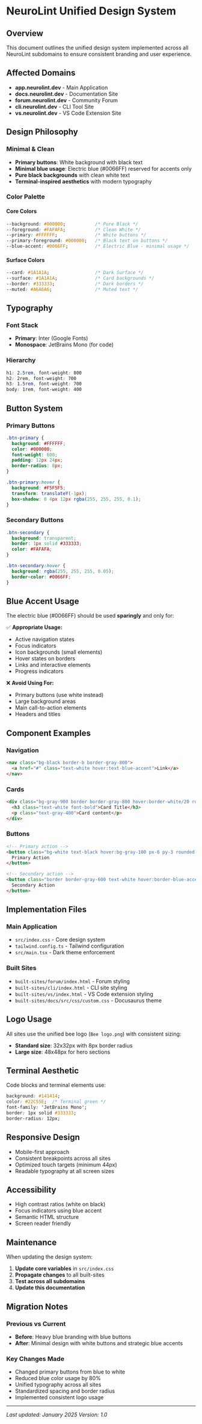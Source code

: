 # NeuroLint Unified Design System

## Overview

This document outlines the unified design system implemented across all NeuroLint subdomains to ensure consistent branding and user experience.

## Affected Domains

- **app.neurolint.dev** - Main Application
- **docs.neurolint.dev** - Documentation Site  
- **forum.neurolint.dev** - Community Forum
- **cli.neurolint.dev** - CLI Tool Site
- **vs.neurolint.dev** - VS Code Extension Site

## Design Philosophy

### Minimal & Clean
- **Primary buttons**: White background with black text
- **Minimal blue usage**: Electric blue (#0066FF) reserved for accents only
- **Pure black backgrounds** with clean white text
- **Terminal-inspired aesthetics** with modern typography

### Color Palette

#### Core Colors
```css
--background: #000000;           /* Pure Black */
--foreground: #FAFAFA;           /* Clean White */
--primary: #FFFFFF;              /* White buttons */
--primary-foreground: #000000;   /* Black text on buttons */
--blue-accent: #0066FF;          /* Electric Blue - minimal usage */
```

#### Surface Colors
```css
--card: #1A1A1A;                 /* Dark Surface */
--surface: #1A1A1A;              /* Card backgrounds */
--border: #333333;               /* Dark borders */
--muted: #A6A6A6;                /* Muted text */
```

## Typography

### Font Stack
- **Primary**: Inter (Google Fonts)
- **Monospace**: JetBrains Mono (for code)

### Hierarchy
```css
h1: 2.5rem, font-weight: 800
h2: 2rem, font-weight: 700  
h3: 1.5rem, font-weight: 700
body: 1rem, font-weight: 400
```

## Button System

### Primary Buttons
```css
.btn-primary {
  background: #FFFFFF;
  color: #000000;
  font-weight: 600;
  padding: 12px 24px;
  border-radius: 8px;
}

.btn-primary:hover {
  background: #F5F5F5;
  transform: translateY(-1px);
  box-shadow: 0 4px 12px rgba(255, 255, 255, 0.1);
}
```

### Secondary Buttons
```css
.btn-secondary {
  background: transparent;
  border: 1px solid #333333;
  color: #FAFAFA;
}

.btn-secondary:hover {
  background: rgba(255, 255, 255, 0.05);
  border-color: #0066FF;
}
```

## Blue Accent Usage

The electric blue (#0066FF) should be used **sparingly** and only for:

✅ **Appropriate Usage:**
- Active navigation states
- Focus indicators
- Icon backgrounds (small elements)
- Hover states on borders
- Links and interactive elements
- Progress indicators

❌ **Avoid Using For:**
- Primary buttons (use white instead)
- Large background areas
- Main call-to-action elements
- Headers and titles

## Component Examples

### Navigation
```html
<nav class="bg-black border-b border-gray-800">
  <a href="#" class="text-white hover:text-blue-accent">Link</a>
</nav>
```

### Cards
```html
<div class="bg-gray-900 border border-gray-800 hover:border-white/20 rounded-xl p-6">
  <h3 class="text-white font-bold">Card Title</h3>
  <p class="text-gray-400">Card content</p>
</div>
```

### Buttons
```html
<!-- Primary action -->
<button class="bg-white text-black hover:bg-gray-100 px-6 py-3 rounded-lg font-semibold">
  Primary Action
</button>

<!-- Secondary action -->
<button class="border border-gray-600 text-white hover:border-blue-accent px-6 py-3 rounded-lg">
  Secondary Action
</button>
```

## Implementation Files

### Main Application
- `src/index.css` - Core design system
- `tailwind.config.ts` - Tailwind configuration
- `src/main.tsx` - Dark theme enforcement

### Built Sites
- `built-sites/forum/index.html` - Forum styling
- `built-sites/cli/index.html` - CLI site styling  
- `built-sites/vs/index.html` - VS Code extension styling
- `built-sites/docs/src/css/custom.css` - Docusaurus theme

## Logo Usage

All sites use the unified bee logo (`Bee logo.png`) with consistent sizing:
- **Standard size**: 32x32px with 8px border radius
- **Large size**: 48x48px for hero sections

## Terminal Aesthetic

Code blocks and terminal elements use:
```css
background: #141414;
color: #22C55E;  /* Terminal green */
font-family: 'JetBrains Mono';
border: 1px solid #333333;
border-radius: 12px;
```

## Responsive Design

- Mobile-first approach
- Consistent breakpoints across all sites
- Optimized touch targets (minimum 44px)
- Readable typography at all screen sizes

## Accessibility

- High contrast ratios (white on black)
- Focus indicators using blue accent
- Semantic HTML structure
- Screen reader friendly

## Maintenance

When updating the design system:

1. **Update core variables** in `src/index.css`
2. **Propagate changes** to all built-sites
3. **Test across all subdomains**
4. **Update this documentation**

## Migration Notes

### Previous vs Current
- **Before**: Heavy blue branding with blue buttons
- **After**: Minimal design with white buttons and strategic blue accents

### Key Changes Made
- Changed primary buttons from blue to white
- Reduced blue color usage by 80%
- Unified typography across all sites
- Standardized spacing and border radius
- Implemented consistent logo usage

---

*Last updated: January 2025*
*Version: 1.0*